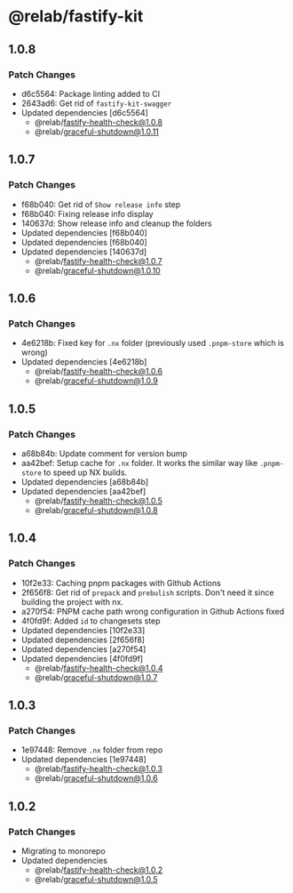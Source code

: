 # @relab/fastify-kit

## 1.0.8

### Patch Changes

-   d6c5564: Package linting added to CI
-   2643ad6: Get rid of `fastify-kit-swagger`
-   Updated dependencies [d6c5564]
    -   @relab/fastify-health-check@1.0.8
    -   @relab/graceful-shutdown@1.0.11

## 1.0.7

### Patch Changes

-   f68b040: Get rid of `Show release info` step
-   f68b040: Fixing release info display
-   140637d: Show release info and cleanup the folders
-   Updated dependencies [f68b040]
-   Updated dependencies [f68b040]
-   Updated dependencies [140637d]
    -   @relab/fastify-health-check@1.0.7
    -   @relab/graceful-shutdown@1.0.10

## 1.0.6

### Patch Changes

-   4e6218b: Fixed key for `.nx` folder (previously used `.pnpm-store` which is wrong)
-   Updated dependencies [4e6218b]
    -   @relab/fastify-health-check@1.0.6
    -   @relab/graceful-shutdown@1.0.9

## 1.0.5

### Patch Changes

-   a68b84b: Update comment for version bump
-   aa42bef: Setup cache for `.nx` folder.
    It works the similar way like `.pnpm-store` to speed up NX builds.
-   Updated dependencies [a68b84b]
-   Updated dependencies [aa42bef]
    -   @relab/fastify-health-check@1.0.5
    -   @relab/graceful-shutdown@1.0.8

## 1.0.4

### Patch Changes

-   10f2e33: Caching pnpm packages with Github Actions
-   2f656f8: Get rid of `prepack` and `prebulish` scripts. Don't need it since building the project with nx.
-   a270f54: PNPM cache path wrong configuration in Github Actions fixed
-   4f0fd9f: Added `id` to changesets step
-   Updated dependencies [10f2e33]
-   Updated dependencies [2f656f8]
-   Updated dependencies [a270f54]
-   Updated dependencies [4f0fd9f]
    -   @relab/fastify-health-check@1.0.4
    -   @relab/graceful-shutdown@1.0.7

## 1.0.3

### Patch Changes

-   1e97448: Remove `.nx` folder from repo
-   Updated dependencies [1e97448]
    -   @relab/fastify-health-check@1.0.3
    -   @relab/graceful-shutdown@1.0.6

## 1.0.2

### Patch Changes

-   Migrating to monorepo
-   Updated dependencies
    -   @relab/fastify-health-check@1.0.2
    -   @relab/graceful-shutdown@1.0.5
